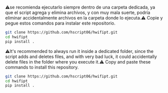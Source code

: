 ⚠️se recomienda ejecutarlo siempre dentro de una carpeta dedicada, ya que el script agrega y elimina archivos, y con muy mala suerte, podría eliminar accidentalmente archivos en la carpeta donde lo ejecuta.⚠️
Copie y pegue estos comandos para instalar este repositorio.
```bash
git clone https://github.com/hscript06/hwifipt.git
cd hwifipt
pip install .
```
⚠️It's recommended to always run it inside a dedicated folder, since the script adds and deletes files, and with very bad luck, it could accidentally delete files in the folder where you execute it.⚠️
Copy and paste these commands to install this repository.
```bash
git clone https://github.com/hscript06/hwifipt.git
cd hwifipt
pip install .
```
